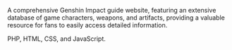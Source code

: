 A comprehensive Genshin Impact guide website, featuring an extensive database of game characters, weapons, and artifacts, providing a valuable resource for fans to easily access detailed information. 

PHP, HTML, CSS, and JavaScript.
